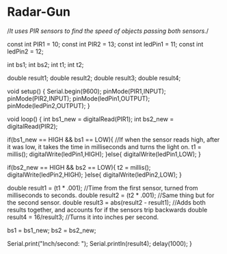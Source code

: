 # Radar-Gun
/*It uses PIR sensors to find the speed of objects passing both sensors.*/

const int PIR1 = 10;
const int PIR2 = 13;
const int ledPin1 = 11;
const int ledPin2 = 12;

int bs1;
int bs2;
int t1;
int t2;

double result1;
double result2;
double result3;
double result4;

void setup() {
  Serial.begin(9600);
  pinMode(PIR1,INPUT);
  pinMode(PIR2,INPUT);
  pinMode(ledPin1,OUTPUT);
  pinMode(ledPin2,OUTPUT);
}

void loop() { 
  int bs1_new = digitalRead(PIR1);
  int bs2_new = digitalRead(PIR2);
 
  if(bs1_new == HIGH && bs1 == LOW){      //If when the sensor reads high, after it was low, it takes the time in milliseconds and turns the light on.
    t1 = millis();
    digitalWrite(ledPin1,HIGH);
  }else{
    digitalWrite(ledPin1,LOW);
  }
  
  if(bs2_new == HIGH && bs2 == LOW){
    t2 = millis();
    digitalWrite(ledPin2,HIGH);
  }else{
    digitalWrite(ledPin2,LOW);
  }

  double result1 = (t1 * .001);     //Time from the first sensor, turned from milliseconds to seconds.
  double result2 = (t2 * .001);     //Same thing but for the second sensor.
  double result3 = abs(result2 - result1);      //Adds both results together, and accounts for if the sensors trip backwards
  double result4 = 16/result3;      //Turns it into inches per second. 
 
  bs1 = bs1_new;
  bs2 = bs2_new;

  Serial.print("Inch/second: ");
  Serial.println(result4);
  delay(1000);
}
